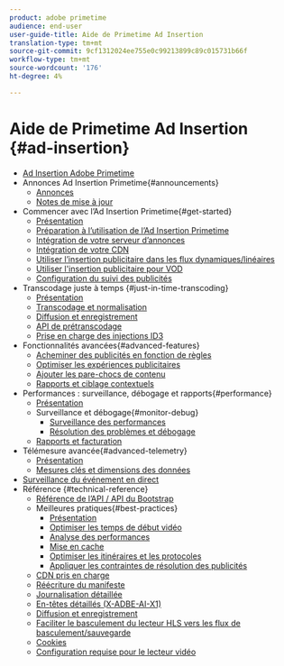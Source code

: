 ```yaml
---
product: adobe primetime
audience: end-user
user-guide-title: Aide de Primetime Ad Insertion
translation-type: tm+mt
source-git-commit: 9cf1312024ee755e0c99213899c89c015731b66f
workflow-type: tm+mt
source-wordcount: '176'
ht-degree: 4%

---
```



# Aide de Primetime Ad Insertion {#ad-insertion}

+ [Ad Insertion Adobe Primetime](home.md)
+ Annonces Ad Insertion Primetime{#announcements}
   + [Annonces](announcements/overview.md)
   + [Notes de mise à jour](https://experienceleague.adobe.com/docs/primetime/release-notes/ptai/ptai-21x-release-notes.html)
+ Commencer avec l’Ad Insertion Primetime{#get-started}
   + [Présentation](getting-started/get-started-overview.md)
   + [Préparation à l’utilisation de l’Ad Insertion Primetime](getting-started/setup-ptai.md)
   + [Intégration de votre serveur d’annonces](getting-started/integrate-ad-server.md)
   + [Intégration de votre CDN](getting-started/integrate-cdn.md)
   + [Utiliser l’insertion publicitaire dans les flux dynamiques/linéaires](getting-started/ad-insertion-live-linear-stream.md)
   + [Utiliser l&#39;insertion publicitaire pour VOD](getting-started/ad-insertion-vod.md)
   + [Configuration du suivi des publicités](getting-started/set-up-ad-tracking.md)
+ Transcodage juste à temps {#just-in-time-transcoding}
   + [Présentation](just-in-time-transcoding/jit-transcoding-overview.md)
   + [Transcodage et normalisation](just-in-time-transcoding/transcoding-and-normalization.md)
   + [Diffusion et enregistrement](https://experienceleague.adobe.com/docs/primetime/ad-insertion/technical-reference/delivery-and-storage.html)
   + [API de prétranscodage](just-in-time-transcoding/pre-transcoding-api.md)
   + [Prise en charge des injections ID3](just-in-time-transcoding/id3-injection-support.md)
+ Fonctionnalités avancées{#advanced-features}
   + [Acheminer des publicités en fonction de règles](advanced-features/route-ads-based-on-rules.md)
   + [Optimiser les expériences publicitaires](advanced-features/optimize-ad-experiences.md)
   + [Ajouter les pare-chocs de contenu](advanced-features/add-content-bumpers.md)
   + [Rapports et ciblage contextuels](advanced-features/contextual-reporting-and-targeting.md)
+ Performances : surveillance, débogage et rapports{#performance}
   + [Présentation](performance-monitoring-debugging-reporting/performance-overview.md)
   + Surveillance et débogage{#monitor-debug}
      + [Surveillance des performances](performance-monitoring-debugging-reporting/performance-monitoring.md)
      + [Résolution des problèmes et débogage](performance-monitoring-debugging-reporting/troubleshoot-and-debug.md)
   + [Rapports et facturation](performance-monitoring-debugging-reporting/reporting-and-billing.md)
+ Télémesure avancée{#advanced-telemetry}
   + [Présentation](advanced-telemetry/advanced-telemetry-overview.md)
   + [Mesures clés et dimensions des données](advanced-telemetry/key-metrics.md)
+ [Surveillance du événement en direct](live-event-monitoring.md)
+ Référence {#technical-reference}
   + [Référence de l’API / API du Bootstrap](technical-reference/bootstrap-api.md)
   + Meilleures pratiques{#best-practices}
      + [Présentation](best-practices/best-practices-overview.md)
      + [Optimiser les temps de début vidéo](best-practices/optimize-video-startup-time.md)
      + [Analyse des performances](best-practices/analyze-performance.md)
      + [Mise en cache](best-practices/caching.md)
      + [Optimiser les itinéraires et les protocoles](best-practices/optimize-routes-protocols.md)
      + [Appliquer les contraintes de résolution des publicités](best-practices/apply-ad-resolution-constraints.md)
   + [CDN pris en charge](technical-reference/supported-cdns.md)
   + [Réécriture du manifeste](technical-reference/manifest-rewriting.md)
   + [Journalisation détaillée](performance-monitoring-debugging-reporting/verbose-logging.md)
   + [En-têtes détaillés (X-ADBE-AI-X1)](performance-monitoring-debugging-reporting/debugging-headers.md)
   + [Diffusion et enregistrement](/help/primetime-ad-insertion/just-in-time-transcoding/delivery-and-storage.md)
   + [Faciliter le basculement du lecteur HLS vers les flux de basculement/sauvegarde](technical-reference/hls-switching-to-failover.md)
   + [Cookies](technical-reference/cookies.md)
   + [Configuration requise pour le lecteur vidéo](technical-reference/video-player-requirements.md)
